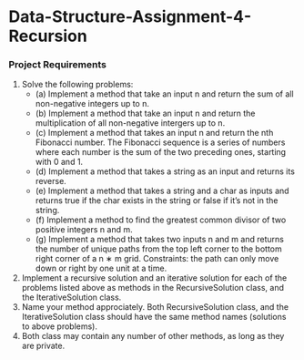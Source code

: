 # Data-Structure-Assignment-4-Recursion
### Project Requirements
1. Solve the following problems:
   - (a) Implement a method that take an input n and return the sum of all non-negative integers up to n.
   - (b) Implement a method that take an input n and return the multiplication of all non-negative intergers up to n.
   - (c) Implement a method that takes an input n and return the nth Fibonacci number. The Fibonacci sequence is a series of numbers where each number is the sum of the two preceding ones, starting with 0 and 1.
   - (d) Implement a method that takes a string as an input and returns its reverse.
   - (e) Implement a method that takes a string and a char as inputs and returns true if the char exists in the string or false if it’s not in the string.
   - (f) Implement a method to find the greatest common divisor of two positive integers n and m.
   - (g) Implement a method that takes two inputs n and m and returns the number of unique paths from the top left corner to the bottom right corner of a n ∗ m grid. Constraints: the path can only move down or right by one unit at a time.
3. Implement a recursive solution and an iterative solution for each of the problems listed above as methods in the RecursiveSolution class, and the IterativeSolution class.
4. Name your method approciately. Both RecursiveSolution class, and the IterativeSolution class should have the same method names (solutions to above problems).
5. Both class may contain any number of other methods, as long as they are private.
